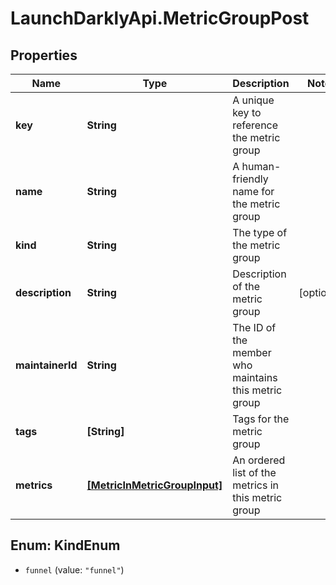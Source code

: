 # LaunchDarklyApi.MetricGroupPost

## Properties

Name | Type | Description | Notes
------------ | ------------- | ------------- | -------------
**key** | **String** | A unique key to reference the metric group | 
**name** | **String** | A human-friendly name for the metric group | 
**kind** | **String** | The type of the metric group | 
**description** | **String** | Description of the metric group | [optional] 
**maintainerId** | **String** | The ID of the member who maintains this metric group | 
**tags** | **[String]** | Tags for the metric group | 
**metrics** | [**[MetricInMetricGroupInput]**](MetricInMetricGroupInput.md) | An ordered list of the metrics in this metric group | 



## Enum: KindEnum


* `funnel` (value: `"funnel"`)




